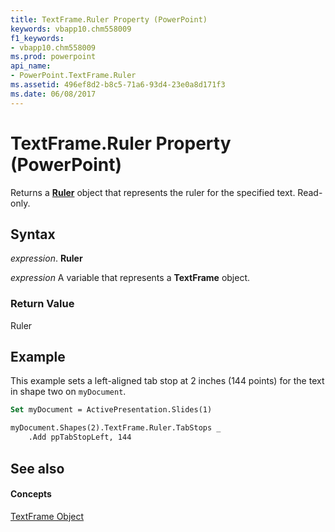 ```yaml
---
title: TextFrame.Ruler Property (PowerPoint)
keywords: vbapp10.chm558009
f1_keywords:
- vbapp10.chm558009
ms.prod: powerpoint
api_name:
- PowerPoint.TextFrame.Ruler
ms.assetid: 496ef8d2-b8c5-71a6-93d4-23e0a8d171f3
ms.date: 06/08/2017
---
```



# TextFrame.Ruler Property (PowerPoint)

Returns a  **[Ruler](PowerPoint.Ruler.md)** object that represents the ruler for the specified text. Read-only.


## Syntax

 _expression_. **Ruler**

 _expression_ A variable that represents a **TextFrame** object.


### Return Value

Ruler


## Example

This example sets a left-aligned tab stop at 2 inches (144 points) for the text in shape two on  `myDocument`.


```vb
Set myDocument = ActivePresentation.Slides(1)

myDocument.Shapes(2).TextFrame.Ruler.TabStops _
    .Add ppTabStopLeft, 144
```


## See also


#### Concepts


[TextFrame Object](PowerPoint.TextFrame.md)

